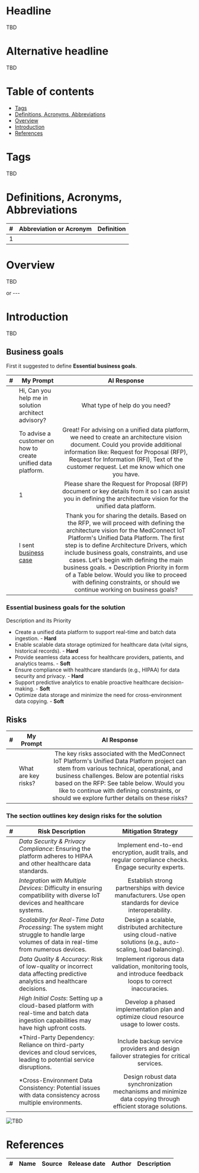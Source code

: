 # Headline

TBD

# Alternative headline

TBD

# Table of contents

- [Tags](./!Template.md#tags)
- [Definitions, Acronyms, Abbreviations](./!Template.md#definitions-acronyms-abbreviations)
- [Overview](./!Template.md#overview)
- [Introduction](./!Template.md#introduction)
- [References](./!Template.md#references)

# Tags

TBD

# Definitions, Acronyms, Abbreviations

| # | Abbreviation or Acronym | Definition     |
| - | ------------------------|:--------------:|
| 1 |

# Overview

TBD

or ---

# Introduction

TBD

## Business goals

First it suggested to define **Essential business goals**.

| # | My Prompt            | AI Response  |
| - | ---------------------|:------------:|
|   | Hi, Can you help me in solution architect advisory? | What type of help do you need? |
|   | To advise a customer on how to create unified data platform.| Great! For advising on a unified data platform, we need to create an architecture vision document. Could you provide additional information like: Request for Proposal (RFP), Request for Information (RFI), Text of the customer request. Let me know which one you have. |
|   | 1 | Please share the Request for Proposal (RFP) document or key details from it so I can assist you in defining the architecture vision for the unified data platform. |
|   | I sent [business case](./AIForSWArchitects_BusinessCase_en.md) | Thank you for sharing the details. Based on the RFP, we will proceed with defining the architecture vision for the MedConnect IoT Platform's Unified Data Platform. The first step is to define Architecture Drivers, which include business goals, constraints, and use cases. Let's begin with defining the main business goals. + Description Priority in form of a Table below. Would you like to proceed with defining constraints, or should we continue working on business goals?|

### Essential business goals for the solution

Description and its Priority

- Create a unified data platform to support real-time and batch data ingestion. - **Hard**
- Enable scalable data storage optimized for healthcare data (vital signs, historical records). - **Hard**
- Provide seamless data access for healthcare providers, patients, and analytics teams. - **Soft**
- Ensure compliance with healthcare standards (e.g., HIPAA) for data security and privacy. - **Hard**
- Support predictive analytics to enable proactive healthcare decision-making. - **Soft**
- Optimize data storage and minimize the need for cross-environment data copying. - **Soft**

## Risks

| # | My Prompt            | AI Response  |
| - | ---------------------|:------------:|
|   | What are key risks?  |The key risks associated with the MedConnect IoT Platform's Unified Data Platform project can stem from various technical, operational, and business challenges. Below are potential risks based on the RFP: See table below. Would you like to continue with defining constraints, or should we explore further details on these risks? |

### The section outlines key design risks for the solution

| # | Risk Description     | Mitigation Strategy  |
| - | ---------------------|:------------:|
|   | *Data Security & Privacy Compliance*: Ensuring the platform adheres to HIPAA and other healthcare data standards. | Implement end-to-end encryption, audit trails, and regular compliance checks. Engage security experts.|
|   | *Integration with Multiple Devices*: Difficulty in ensuring compatibility with diverse IoT devices and healthcare systems.| Establish strong partnerships with device manufacturers. Use open standards for device interoperability.|
|   | *Scalability for Real-Time Data Processing*: The system might struggle to handle large volumes of data in real-time from numerous devices.| Design a scalable, distributed architecture using cloud-native solutions (e.g., auto-scaling, load balancing).|
|   | *Data Quality & Accuracy*: Risk of low-quality or incorrect data affecting predictive analytics and healthcare decisions. | Implement rigorous data validation, monitoring tools, and introduce feedback loops to correct inaccuracies.|
|   | *High Initial Costs*: Setting up a cloud-based platform with real-time and batch data ingestion capabilities may have high upfront costs. | Develop a phased implementation plan and optimize cloud resource usage to lower costs.|
|   | *Third-Party Dependency: Reliance on third-party devices and cloud services, leading to potential service disruptions. | Include backup service providers and design failover strategies for critical services.|
|   | *Cross-Environment Data Consistency: Potential issues with data consistency across multiple environments. | Design robust data synchronization mechanisms and minimize data copying through efficient storage solutions.|

<img src="./Images/TBD.jpg" alt="TBD" />

# References

| # | Name                 | Source                | Release date           |  Author                 | Description   |
| - | ---------------------|---------------------- |----------------------- | ----------------------- |:-------------:|
